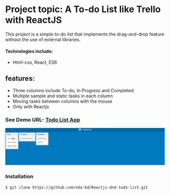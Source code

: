 # Project topic: A To-do List like Trello with ReactJS
This project is a simple to-do list that implements the drag-and-drop feature without the use of external libraries.

#### Technologies include:
 * Html-css, React, ES6
## features:
* Three columns include To-do, In Progress and Completed
* Multiple sample and static tasks in each column
* Moving tasks between columns with the mouse
* Only with Reactjs

### See Demo URL- [Todo List App](https://nda-kd.github.io/Reactjs-dnd-todo-list/)
![](docs/to-do-list.gif)

### Installation
``` 
$ git clone https://github.com/nda-kd/Reactjs-dnd-todo-list.git
```
